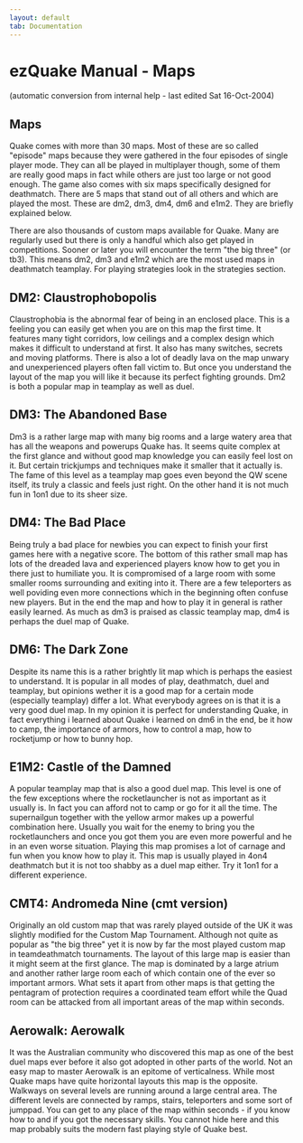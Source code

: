 ```yaml
---
layout: default
tab: Documentation
---
```


# ezQuake Manual - Maps
(automatic conversion from internal help - last edited Sat 16-Oct-2004)

## Maps


Quake comes with more than 30 maps. Most of these are so called "episode" maps because they were gathered in the four episodes of single player mode. They can all be played in multiplayer though, some of them are really good maps in fact while others are just too large or not good enough. The game also comes with six maps specifically designed for deathmatch. There are 5 maps that stand out of all others and which are played the most. These are dm2, dm3, dm4, dm6 and e1m2. They are briefly explained below.

There are also thousands of custom maps available for Quake. Many are regularly used but there is only a handful which also get played in competitions. Sooner or later you will encounter the term "the big three" (or tb3). This means dm2, dm3 and e1m2 which are the most used maps in deathmatch teamplay. For playing strategies look in the strategies section.
## DM2: Claustrophobopolis

Claustrophobia is the abnormal fear of being in an enclosed place. This is a feeling you can easily get when you are on this map the first time. It features many tight corridors, low ceilings and a complex design which makes it difficult to understand at first. It also has many switches, secrets and moving platforms. There is also a lot of deadly lava on the map unwary and unexperienced players often fall victim to. But once you understand the layout of the map you will like it because its perfect fighting grounds. Dm2 is both a popular map in teamplay as well as duel.
## DM3: The Abandoned Base

Dm3 is a rather large map with many big rooms and a large watery area that has all the weapons and powerups Quake has. It seems quite complex at the first glance and without good map knowledge you can easily feel lost on it. But certain trickjumps and techniques make it smaller that it actually is. The fame of this level as a teamplay map goes even beyond the QW scene itself, its truly a classic and feels just right. On the other hand it is not much fun in 1on1 due to its sheer size.
## DM4: The Bad Place

Being truly a bad place for newbies you can expect to finish your first games here with a negative score. The bottom of this rather small map has lots of the dreaded lava and experienced players know how to get you in there just to humiliate you. It is compromised of a large room with some smaller rooms surrounding and exiting into it. There are a few teleporters as well poviding even more connections which in the beginning often confuse new players. But in the end the map and how to play it in general is rather easily learned. As much as dm3 is praised as classic teamplay map, dm4 is perhaps the duel map of Quake.
## DM6: The Dark Zone

Despite its name this is a rather brightly lit map which is perhaps the easiest to understand. It is popular in all modes of play, deathmatch, duel and teamplay, but opinions wether it is a good map for a certain mode (especially teamplay) differ a lot. What everybody agrees on is that it is a very good duel map. In my opinion it is perfect for understanding Quake, in fact everything i learned about Quake i learned on dm6 in the end, be it how to camp, the importance of armors, how to control a map, how to rocketjump or how to bunny hop.
## E1M2: Castle of the Damned

A popular teamplay map that is also a good duel map. This level is one of the few exceptions where the rocketlauncher is not as important as it usually is. In fact you can afford not to camp or go for it all the time. The supernailgun together with the yellow armor makes up a powerful combination here. Usually you wait for the enemy to bring you the rocketlaunchers and once you got them you are even more powerful and he in an even worse situation. Playing this map promises a lot of carnage and fun when you know how to play it. This map is usually played in 4on4 deathmatch but it is not too shabby as a duel map either. Try it 1on1 for a different experience.
## CMT4: Andromeda Nine (cmt version)

Originally an old custom map that was rarely played outside of the UK it was slightly modified for the Custom Map Tournament. Although not quite as popular as "the big three" yet it is now by far the most played custom map in teamdeathmatch tournaments. The layout of this large map is easier than it might seem at the first glance. The map is dominated by a large atrium and another rather large room each of which contain one of the ever so important armors. What sets it apart from other maps is that getting the pentagram of protection requires a coordinated team effort while the Quad room can be attacked from all important areas of the map within seconds.
## Aerowalk: Aerowalk

It was the Australian community who discovered this map as one of the best duel maps ever before it also got adopted in other parts of the world. Not an easy map to master Aerowalk is an epitome of verticalness. While most Quake maps have quite horizontal layouts this map is the opposite. Walkways on several levels are running around a large central area. The different levels are connected by ramps, stairs, teleporters and some sort of jumppad. You can get to any place of the map within seconds - if you know how to and if you got the necessary skills. You cannot hide here and this map probably suits the modern fast playing style of Quake best.
